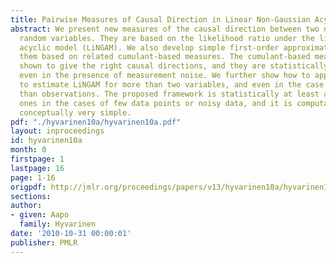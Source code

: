 ```yaml
---
title: Pairwise Measures of Causal Direction in Linear Non-Gaussian Acyclic Models
abstract: We present new measures of the causal direction between two nongaussian
  random variables. They are based on the likelihood ratio under the linear non-gaussian
  acyclic model (LiNGAM). We also develop simple first-order approximations and analyze
  them based on related cumulant-based measures. The cumulant-based measures can be
  shown to give the right causal directions, and they are statistically consistent
  even in the presence of measurement noise. We further show how to apply these measures
  to estimate LiNGAM for more than two variables, and even in the case of more variables
  than observations. The proposed framework is statistically at least as good as existing
  ones in the cases of few data points or noisy data, and it is computationally and
  conceptually very simple.
pdf: "./hyvarinen10a/hyvarinen10a.pdf"
layout: inproceedings
id: hyvarinen10a
month: 0
firstpage: 1
lastpage: 16
page: 1-16
origpdf: http://jmlr.org/proceedings/papers/v13/hyvarinen10a/hyvarinen10a.pdf
sections: 
author:
- given: Aapo
  family: Hyvarinen
date: '2010-10-31 00:00:01'
publisher: PMLR
---
```

